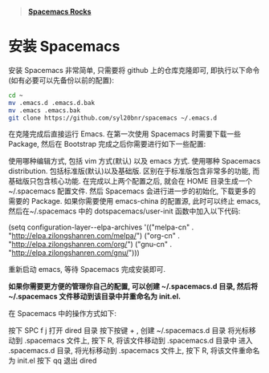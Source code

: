 > [**Spacemacs Rocks**](http://book.emacs-china.org/#orgheadline74)


# 安装 Spacemacs
安装 Spacemacs 非常简单, 只需要将 github 上的仓库克隆即可, 即执行以下命令(如有必要可以先备份以前的配置):


```bash
cd ~
mv .emacs.d .emacs.d.bak
mv .emacs .emacs.bak
git clone https://github.com/syl20bnr/spacemacs ~/.emacs.d
```

在克隆完成后直接运行 Emacs. 在第一次使用 Spacemacs 时需要下载一些 Package, 然后在 Bootstrap 完成之后你需要进行如下一些配置:

使用哪种编辑方式, 包括 vim 方式(默认) 以及 emacs 方式.
使用哪种 Spacemacs distribution. 包括标准版(默认)以及基础版. 区别在于标准版包含非常多的功能, 而基础版只包含核心功能.
在完成以上两个配置之后, 就会在 HOME 目录生成一个 ~/.spacemacs 配置文件. 然后 Spacemacs 会进行进一步的初始化, 下载更多的需要的 Package. 如果你需要使用 emacs-china 的配置源, 此时可以终止 emacs, 然后在~/.spacemacs 中的 dotspacemacs/user-init 函数中加入以下代码:

(setq configuration-layer--elpa-archives
      '(("melpa-cn" . "http://elpa.zilongshanren.com/melpa/")
	("org-cn"   . "http://elpa.zilongshanren.com/org/")
	("gnu-cn"   . "http://elpa.zilongshanren.com/gnu/")))

重新启动 emacs, 等待 Spacemacs 完成安装即可.

**如果你需要更方便的管理你自己的配置, 可以创建 ~/.spacemacs.d 目录, 然后将 ~/.spacemacs 文件移动到该目录中并重命名为 init.el.**

在 Spacemacs 中的操作方式如下:

按下 SPC f j 打开 dired 目录
按下按键 + , 创建 ~/.spacemacs.d 目录
将光标移动到 .spacemacs 文件上, 按下 R, 将该文件移动到 .spacemacs.d 目录中
进入 .spacemacs.d 目录, 将光标移动到 .spacemacs 文件上, 按下 R, 将该文件重命名为 init.el
按下 qq 退出 dired